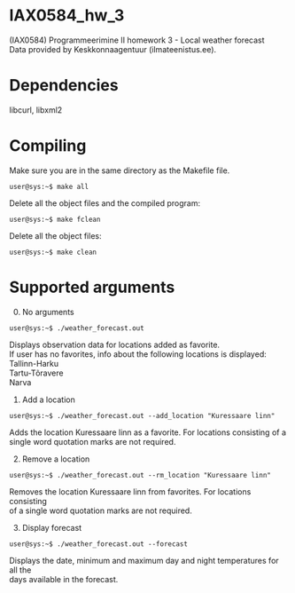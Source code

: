# IAX0584_hw_3
(IAX0584) Programmeerimine II homework 3 - Local weather forecast  
Data provided by Keskkonnaagentuur (ilmateenistus.ee).

# Dependencies
libcurl,
libxml2

# Compiling
Make sure you are in the same directory as the Makefile file.

```shell
user@sys:~$ make all
```
Delete all the object files and the compiled program:

```shell
user@sys:~$ make fclean
```

Delete all the object files:

```shell
user@sys:~$ make clean
```

# Supported arguments
0. No arguments
```shell
user@sys:~$ ./weather_forecast.out
```
Displays observation data for locations added as favorite.  
If user has no favorites, info about the following locations is displayed:  
    Tallinn-Harku  
    Tartu-Tõravere  
    Narva

1. Add a location
```shell
user@sys:~$ ./weather_forecast.out --add_location "Kuressaare linn"
```
Adds the location Kuressaare linn as a favorite. For locations consisting of a  
single word quotation marks are not required.

2.  Remove a location
```shell
user@sys:~$ ./weather_forecast.out --rm_location "Kuressaare linn"
```
Removes the location Kuressaare linn from favorites. For locations consisting  
of a single word quotation marks are not required.

3. Display forecast
```shell
user@sys:~$ ./weather_forecast.out --forecast
```
Displays the date, minimum and maximum day and night temperatures for all the  
days available in the forecast.
